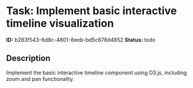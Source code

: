 # Task: Implement basic interactive timeline visualization

**ID:** b283f543-6d8c-4801-8eeb-bd5c678d4852
**Status:** todo

## Description

Implement the basic interactive timeline component using D3.js, including zoom and pan functionality.
